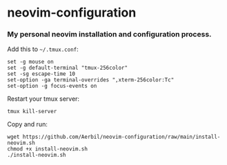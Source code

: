# neovim-configuration
### My personal neovim installation and configuration process.

Add this to `~/.tmux.conf`:
```
set -g mouse on
set -g default-terminal "tmux-256color"
set -sg escape-time 10
set-option -ga terminal-overrides ",xterm-256color:Tc" 
set-option -g focus-events on
```

Restart your tmux server:
```
tmux kill-server
```

Copy and run:
```
wget https://github.com/Aerbil/neovim-configuration/raw/main/install-neovim.sh
chmod +x install-neovim.sh
./install-neovim.sh

```
